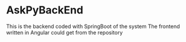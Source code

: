 # AskPyBackEnd
This is the backend coded with SpringBoot of the system
The frontend written in Angular could get from the repository
